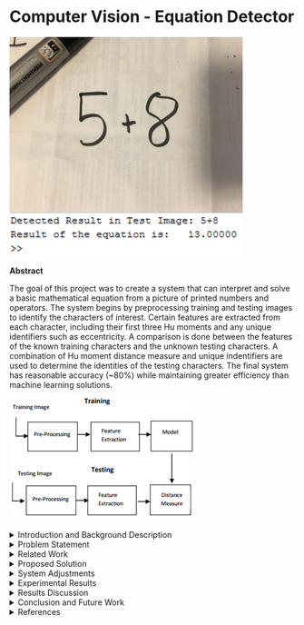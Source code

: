 # Computer Vision - Equation Detector
![Alt text](/ReportImages/sample1.png?raw=true "Sample Output")

**Abstract**

   The goal of this project was to create a system that can interpret and solve a basic mathematical equation from a picture of printed numbers and operators. The system begins by preprocessing training and testing images to identify the characters of interest. Certain features are extracted from each character, including their first three Hu moments and any unique identifiers such as eccentricity. A comparison is done between the features of the known training characters and the unknown testing characters. A combination of Hu moment distance measure and unique indentifiers are used to determine the identities of the testing characters. The final system has reasonable accuracy (~80%) while maintaining greater efficiency than machine learning solutions.
   
![Alt text](/ReportImages/Process.PNG?raw=true "Overall Algorithm Process") 
    
<details>
<summary>Introduction and Background Description</summary>
<p>Optical number recognition is the automatic recognition of numbers by computers in images or digitized text. It has many uses in automated guided vehicles, digital library scanning, and packaging industries. It is challenging to create a consistent number recognition system because of differences in writing styles/ fonts, positions of the text, image quality, and noise.</p>    
<p>Number recognition is often done by extracting features of characters that, together, are unique to that character. Some of the features that can be used for this are the Hu moments of an image. These are seven moments that are invariant to translation, scale, and rotation. They are found by performing different calculations on different normalized central moments of the image.</p> 
<p>Some other region features that were used in this project are the eccentricity of an image (how circular the object is), the solidity (the proportion of the pixels in the convex hull to the region), and Euler numbers (the number of objects in an image minus the number of holes).</p>
    
</details>

<details>
<summary>Problem Statement</summary>
<p>Many jobs involve interpreting numbers and equations from printed text. Doing this manually is tedious and has a high chance of error. A system is needed that can take in an image of text and interpret numbers and operators from it automatically, solving any valid equations it detects. The system needs to be invariant to scale, rotation, or translation of numbers in the image.</p>
    
</details>

<details>
<summary>Related Work</summary>
<p>Deshpande (2012) used Hu moments in a number recognition system. His algorithm involved preprocessing a training and testing image, extracting Hu moments from those images, and finding a minimum distance value between each number in the testing image and training image. He concluded that the first three Hu moments could be used to accurately identify numbers (the others were too small) above 32x32 resolution. Most of this project is based on the algorithm he describes in his paper. Deshpande also proposed a solution to identify between ‘6’ and ‘9’ that is used in this project.</p>
<p>Zekovich and Tuba (2013) proposed an algorithm for detecting handwritten digits using Hu moments. This algorithm uses similar moment extraction of characters, followed by putting the moments into separate Support Vector Machines that classify the characters from those moments. Information from this paper was used to investigate handwritten number recognition possibilities of the project.</p>
<p>Lacrama and Snep (2006) implemented a neural network that was trained using data from invariant moments of characters. The network was used to test handwritten character recognition. This paper clarified other methods of character recognition as well as their strengths and weaknesses.</p>
    
</details>
  
<details>
<summary>Proposed Solution</summary>
<p>The solution that was implemented was like the algorithm that Deshpande described in his paper. However, several changes were made to improve the accuracy in testing scenarios.</p>
<p align="left">
  <img src="/ReportImages/figure1.PNG" width="400"/>
</p>
<p>Preprocessing was done on the training and testing images to isolate the characters. In the training image, the image was inverted so that the regions of each number could be found. The testing image was binarized using thresholding, then opened and closed with a line structuring element to remove unwanted background elements. It was also inverted for region labelling purposes.</p>
<p align="left">
  <img src="/ReportImages/figure2.PNG" width="400"/>
</p>
<p>The comparison was done by looping through each testing and training region and finding which training regions had the most similar Hu numbers to each testing region. Arrays with minimum distance should have be the same characters.</p>   
</details>

<details>
<summary>System Adjustments</summary>
<p>The system was tested to see if it could handle handwriting. The idea was to train the system on an image of certain handwriting, then test it on another. The results of this were not satisfactory, with about 30~50% correct detection rate of characters. The neatness of the handwriting made large changes to the Hu values, so only a few characters had consistent detection rate. The system scope was lowered to only involve printed text calculations.</p>
<p align="left">
  <img src="/ReportImages/figure3.PNG" width="400"/>
</p>
<p>The Hu moments were found to be very small and did not have much difference between different characters. It was noticed that in the related work, the authors took the log transformation of the Hu values, giving the moments larger differences. This was implemented into the system and accuracy rose about 20%.</p>
<p align="left">
  <img src="/ReportImages/figure4.PNG" width="400"/>
</p>
<p>The ‘.’ And ‘-‘characters had a problem where the character would take up the entirety of the region box, resulting in an NaN third Hu value and incorrect character prediction. An adjustment was made to check if the solidity of a region was >=0.94 during feature extraction. If so, that region received a marker number of 1, indicating that it was known to be ‘.’ or ‘-‘. The comparison loop then finds that marker and compares the region to those characters separately by just their first Hu number. This resulted in a 100% detection of ‘.’ and ‘-‘characters during testing.</p>
<p align="left">
  <img src="/ReportImages/figure5.PNG" width="400"/>
</p>
<p>In a similar manner, ‘/’ has a unique eccentricity that is consistently >=0.99 due to its line shape. A check for this eccentricity was made during feature extraction, and regions with this feature were given a marker of 2. If the comparison loop finds this number, the character is matched to ‘/’ and it does not need to compare to any other characters. This resulted in a 100% detection of ‘/’ in testing.</p>
<p align="left">
  <img src="/ReportImages/figure6.PNG" width="400"/>
</p>
<p>An attempt was made to use Euler numbers to further separate characters. In theory, ‘8’ will have a unique Euler number of -1, and ‘4’, ‘6’, ‘9’, and ‘0’ will have 0. The idea was to use Euler numbers to separate these characters beforehand. However, testing regions sometimes had incorrect Euler numbers due to noise producing small holes in the objects. It was decided that this adjustment was too dependant on having perfect preprocessing, so it was not used.</p>
<p align="left">
  <img src="/ReportImages/figure7.PNG" width="400"/>
</p>
<p>Differentiating the ‘6’ and ‘9’ was an expected problem when using this method. Both had very close Hu moment values due to the rotation invariance of the moments. Deshpande’s suggested method was implemented to solve this. Whenever a ‘6’ or ‘9’ is detected, the region image is sent to a different function that splits the image into top and bottom half. The areas of each half are compared and the character is detected as a ‘9’ if the top area is larger than the bottom, otherwise it is a ‘6’. This resulted in a 100% detection of ‘6’ and ‘9’ in testing.</p>
<p align="left">
  <img src="/ReportImages/figure8.PNG" width="400"/>
</p>
</details>

<details>
<summary>Experimental Results</summary>
<p>A single training image was used for all tests. 10 testing images that had 20 random numbers/operators were printed out. Picture were taken of them using an iPhone 6 and the accuracy of each character results were recorded.</p>
<p align="left">
  <img src="/ReportImages/CharacterAccuracy.PNG" width="400"/>
</p>
<p>Most operators had a near perfect detection rate. The lowest detection rates involved the ‘1’s being detected as ‘7’s, and 3’s as ‘2’s. Overall, the accuracy is reasonable.</p>
 
<p>Different sized training images were also tested. In theory, this should not make a difference because Hu moments are invariant to size. However, results indicate that the larger training image had about 10% higher accuracy than the smaller one. This is likely because Hu moments are scale invariant only if the amount of region information is the same in both scales. In this case, the smaller training image lost a bit of region information during resizing, causing different moments.</p>
<p align="left">
  <img src="/ReportImages/TrainingImageAccuracy.PNG" width="400"/>
</p>
 
</details>

<details>
<summary>Results Discussion</summary>
<p>Several factors limit the final system:</p>
<p>- The quality of testing and training images make a big difference in the results.</p>
<p>- Images with high noise will have less accurate results even after preprocessing.</p>
<p>- Similar fonts to the training image must be used, or the system must be retrained using the same font as the testing image.</p>
<p>- Characters can only be printed in a straight line. This is because of the order that the system identifies regions.</p>

<p>The system has high accuracy if the testing image is of a similar style to the training images. It also runs in O(nm), where n is the amount of training objects and m is the amount of testing objects.</p>
<p>The system is best at detecting operators, ‘6’, ‘9’, and ‘8’. Other numbers will occasionally get incorrectly detected.</p>
</details>

<details>
<summary>Conclusion and Future Work</summary>
<p>The system can properly receive an input image and extract the numbers and operators with good accuracy given limited distortion and good resolution. Several additional features can be compared alongside the Hu moments to identify numbers and operators in images.</p>
 
<p>Many improvements can be made as the next step of this project. Other shape descriptors could be used to improve accuracy such as boundary codes. The system could be updated to identify other characters (letters) and operators (square root, exponents, parentheses). It could also be changed to detect
equations that span multiple lines by reordering the detection function.</p>
</details>

<details>
<summary>References</summary>
<p>-Deshpande, A. B. (2012). Vision based system for optical number recognition. International Journal of Computer Applications, 37(1)</p>
<p>-Lacrama, D. L., and Snep, I. (2009). The use of invariant moments in hand-written character recognition.</p>
<p>-Zekovich, S amd Tuba, M. (2013). Hu Moments Based Handwritten Digits Recognition Algorithm. <i>Recent Advances in Knowledge Engineering and Systems Science._</i></p>
</details>